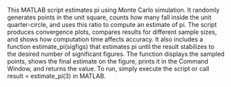 This MATLAB script estimates pi using Monte Carlo simulation. It randomly generates points in the unit square, counts how many fall inside the unit quarter-circle, and uses this ratio to compute an estimate of pi.
The script produces convergence plots, compares results for different sample sizes, and shows how computation time affects accuracy. It also includes a function estimate_pi(sigfigs) that estimates pi until the 
result stabilizes to the desired number of significant figures. The function displays the sampled points, shows the final estimate on the figure, prints it in the Command Window, and returns the value.
To run, simply execute the script or call result = estimate_pi(3) in MATLAB.
